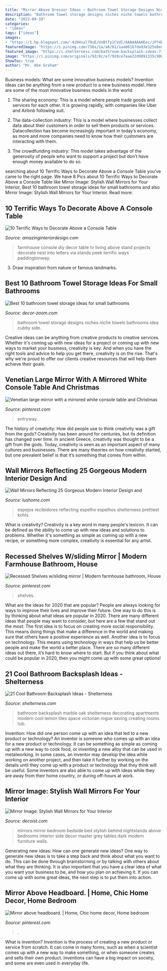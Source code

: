 ```yaml
---
title: "Mirror Above Dresser Ideas ~ Bathroom Towel Storage Designs Niches Niche Towels Bathrooms Idea Cubby Side"
description: "Bathroom towel storage designs niches niche towels bathrooms idea cubby side"
date: "2022-09-19"
categories:
- "ideas"
tags: ["ideas"]
images:
- "https://1.bp.blogspot.com/-4iN4sal79uE/UvBtTy2CVdI/AAAAAAAAEec/iP74kfyBvJc/s1600/bathroom-towel-storage-ideas-bathroom-niche.jpg"
featuredImage: "https://i.pinimg.com/736x/1a/a0/61/1aa061b7da93e325e8ee6465a6086bd1.jpg"
featured_image: "https://i.shelterness.com/bathroom-backsplash-ideas-7-500x750.png"
image: "https://i.pinimg.com/originals/92/8c/e7/928ce7aae22d9891335c906229b0fdca.jpg"
ShowToc: true
author: "Mr. Abe Graham"
---
```



Business models: What are some innovative business models?
Invention ideas can be anything from a new product to a new business model. Here are some of the most innovative business models in the world:
1. The sharing economy: This is a model where people trade goods and services for each other. It is growing rapidly, with companies like Uber and Airbnb following suit.

2. The data-collection industry: This is a model where businesses collect data about their customers in order to sell them products or services. Datacollection has become increasingly important in today’s economy, as more and more companies need to know how their customers are interacting with them.

3. The crowdfunding industry: This model takes advantage of the generosity of people who want to support a project but don’t have enough money available to do so.

	

		
searching about 10 Terrific Ways to Decorate Above a Console Table you've came to the right page. We have 8 Pics about 10 Terrific Ways to Decorate Above a Console Table like Mirror Image: Stylish Wall Mirrors for Your Interior, Best 10 bathroom towel storage ideas for small bathrooms and also Mirror Image: Stylish Wall Mirrors for Your Interior. Read more:
		
    
## 10 Terrific Ways To Decorate Above A Console Table

<img loading=lazy src="http://www.amazinginteriordesign.com/wp-content/uploads/2015/05/626.jpg" onerror="this.onerror=null;this.src='https://tse4.mm.bing.net/th?id=OIP.K0JTpzUMLl8Ct2JUqcqx3gHaLF&amp;pid=15.1';" alt="10 Terrific Ways to Decorate Above a Console Table">

_Source: amazinginteriordesign.com_

>farmhouse console diy decor table tv living above stand projects decorate nest into letters via stands peek terrific ways paddingtonway. 

	

3. Draw inspiration from nature or famous landmarks.

    
## Best 10 Bathroom Towel Storage Ideas For Small Bathrooms

<img loading=lazy src="https://1.bp.blogspot.com/-4iN4sal79uE/UvBtTy2CVdI/AAAAAAAAEec/iP74kfyBvJc/s1600/bathroom-towel-storage-ideas-bathroom-niche.jpg" onerror="this.onerror=null;this.src='https://tse3.mm.bing.net/th?id=OIP.APo_KBx-tcR6qxBWOhyDnwHaLH&amp;pid=15.1';" alt="Best 10 bathroom towel storage ideas for small bathrooms">

_Source: decor-zoom.com_

>bathroom towel storage designs niches niche towels bathrooms idea cubby side. 

	

Creative ideas can be anything from creative products to creative services. Whether it's coming up with new ideas for a project or coming up with new ways to market your business, creativity is key. And when you have the right tools and advice to help you get there, creativity is on the rise. That's why we're proud to offer our clients creative resources that will help them achieve their goals.

    
## Venetian Large Mirror With A Mirrored White Console Table And Christmas

<img loading=lazy src="https://i.pinimg.com/736x/1a/a0/61/1aa061b7da93e325e8ee6465a6086bd1.jpg" onerror="this.onerror=null;this.src='https://tse1.mm.bing.net/th?id=OIP.SRM9OVerJ7Nk9tzFvKi22gHaJ3&amp;pid=15.1';" alt="Venetian large mirror with a mirrored white console table and Christmas">

_Source: pinterest.com_

>entryway. 

	

The history of creativity: How did people use to think creativity was a gift from the gods?
Creativity has been around for centuries, but its definition has changed over time. In ancient Greece, creativity was thought to be a gift from the gods. Today, creativity is seen as an important aspect of many cultures and businesses. There are many theories on how creativity started, but one prevalent belief is that it’s something that comes from within.

    
## Wall Mirrors Reflecting 25 Gorgeous Modern Interior Design And

<img loading=lazy src="https://www.lushome.com/wp-content/uploads/2012/09/wall-mirrors-interior-decorating-ideas-17.jpg" onerror="this.onerror=null;this.src='https://tse3.mm.bing.net/th?id=OIP.O5RDdTk62Emh28TKGja0egHaHa&amp;pid=15.1';" alt="Wall Mirrors Reflecting 25 Gorgeous Modern Interior Design and">

_Source: lushome.com_

>espejos recibidores reflecting espelho espelhos shelterness prettiest kohls. 

	

What is creativity?
Creativity is a key word in many people's lexicon. It can be defined as the ability to come up with new ideas and solutions to problems. Whether it's something as simple as coming up with a new recipe, or something more complex, creativity is essential for any artist.

    
## Recessed Shelves W/sliding Mirror | Modern Farmhouse Bathroom, House

<img loading=lazy src="https://i.pinimg.com/736x/a8/08/48/a80848b72782f51a1d702a13e2cb25e4.jpg" onerror="this.onerror=null;this.src='https://tse1.mm.bing.net/th?id=OIP.67-iQiPVpzbi_eMQkhP2AwHaNK&amp;pid=15.1';" alt="Recessed Shelves w/sliding mirror | Modern farmhouse bathroom, House">

_Source: pinterest.com_

>shelves. 

	

What are the ideas for 2020 that are popular?
People are always looking for ways to improve their lives and improve their future. One way to do this is by thinking about what ideas are popular in 2020. There are many different ideas that people may want to consider, but here are a few that stand out the most: 
The first idea is to focus on creating more social responsibility. This means doing things that make a difference in the world and making sure that others have a positive experience as well. Another idea is to focus on technology. This means using technology in ways that help us be better people and make the world a better place. 
There are so many different ideas out there, it’s hard to know where to start. But if you think about what could be popular in 2020, then you might come up with some great options!

    
## 21 Cool Bathroom Backsplash Ideas - Shelterness

<img loading=lazy src="https://i.shelterness.com/bathroom-backsplash-ideas-7-500x750.png" onerror="this.onerror=null;this.src='https://tse2.mm.bing.net/th?id=OIP.3OzBahSQMXJKPgI15uqjBgHaLH&amp;pid=15.1';" alt="21 Cool Bathroom Backsplash Ideas - Shelterness">

_Source: shelterness.com_

>bathroom backsplash marble oak shelterness decorating apartments modern cool lemon tiles space victorian rogue saving creating rooms tub. 

	

Invention: How did one person come up with an idea that led to a new product or technology?
An inventor is someone who comes up with an idea for a new product or technology. It can be something as simple as coming up with a new way to cook food, or inventing a new alloy that can be used in metalworking. In some cases, an inventor may develop the idea while working on another project, and then take it further by working on the details until they come up with a product or technology that they think will be useful. Some inventors are also able to come up with ideas while they are away from their home country, or during off-hours at work.

    
## Mirror Image: Stylish Wall Mirrors For Your Interior

<img loading=lazy src="http://cdn.decoist.com/wp-content/uploads/2013/08/Bedside-mirrors.jpg" onerror="this.onerror=null;this.src='https://tse3.mm.bing.net/th?id=OIP.3WNkDGzfmV8B7fCxQcIuigHaE_&amp;pid=15.1';" alt="Mirror Image: Stylish Wall Mirrors for Your Interior">

_Source: decoist.com_

>mirrors mirror bedroom bedside bed stylish behind nightstands above bedrooms interior side decor master grey tables dark modern furniture walls. 

	

Generating new ideas: How can one generate new ideas?
One way to generate new ideas is to take a step back and think about what you want to do. This can be done through brainstorming or by talking with others about what they are thinking. It is also important that you have a clear idea of what you want your business to be, and how you plan on achieving it. If you can come up with some great ideas, the next step is to put them into action.

    
## Mirror Above Headboard. | Home, Chic Home Decor, Home Bedroom

<img loading=lazy src="https://i.pinimg.com/originals/92/8c/e7/928ce7aae22d9891335c906229b0fdca.jpg" onerror="this.onerror=null;this.src='https://tse1.mm.bing.net/th?id=OIP.EivY1zHRt42_Cmo3wCdJUAHaJ5&amp;pid=15.1';" alt="Mirror above headboard. | Home, Chic home decor, Home bedroom">

_Source: pinterest.com_

>. 

	

What is invention?
Invention is the process of creating a new product or service from scratch. It can come in many forms, such as when a scientist comes up with a new way to make something, or when someone creates and sells their own product. Inventions can have a big impact on society, and some are even used in everyday life.


